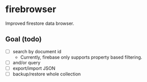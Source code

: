 firebrowser
====
Improved firestore data browser.

Goal (todo)
----
* [ ] search by document id
  * Currently, firebase only supports property based filtering.
* [ ] and/or query
* [ ] export/import JSON
* [ ] backup/restore whole collection
